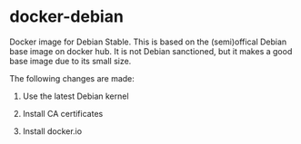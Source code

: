 docker-debian
=============

Docker image for Debian Stable. This is based on the (semi)offical Debian base image on docker hub. It is not Debian sanctioned, but it makes a good base image due to its small size.

The following changes are made:  

1. Use the latest Debian kernel 

2. Install CA certificates

3. Install docker.io

